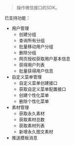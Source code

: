 > 操作微信接口的SDK。

已支持功能：

+ 用户管理
    + 创建分组
    + 查询所有分组
    + 批量移动用户分组
    + 删除分组
    + 网页授权获取用户基本信息
    + 获得用户列表
    + 批量获得用户信息
+ 自定义菜单管理
    + 自定义菜单创建接口
    + 获取自定义菜单配置接口
    + 创建个性化菜单
    + 删除个性化菜单
+ 素材管理
    + 获取永久素材
    + 获取素材总数
    + 获取素材列表
    + 新增永久图文素材
+ 推送模板消息